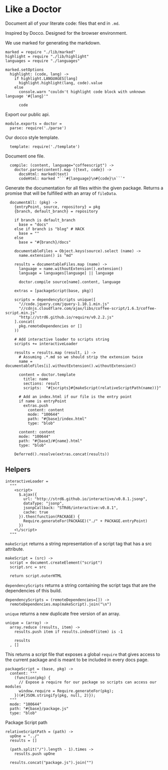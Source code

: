 Like a Doctor
=============

Document all of your literate code: files that end in `.md`.

Inspired by Docco. Designed for the browser environment.

We use marked for generating the markdown.

    marked = require "./lib/marked"
    highlight = require "./lib/highlight"
    languages = require "./languages"

    marked.setOptions
      highlight: (code, lang) ->
        if highlight.LANGUAGES[lang]
          highlight.highlight(lang, code).value
        else
          console.warn "couldn't highlight code block with unknown language '#{lang}'"

          code

Export our public api.

    module.exports = doctor =
      parse: require('./parse')

Our docco style template.

      template: require('./template')

Document one file.

      compile: (content, language="coffeescript") ->
        doctor.parse(content).map ({text, code}) ->
          docsHtml: marked(text)
          codeHtml: marked "```#{language}\n#{code}\n```"

Generate the documentation for all files within the given package. Returns a
promise that will be fulfilled with an array of `fileData`.

      documentAll: (pkg) ->
        {entryPoint, source, repository} = pkg
        {branch, default_branch} = repository

        if branch is default_branch
          base = "docs"
        else if branch is "blog" # HACK
          base = ""
        else
          base = "#{branch}/docs"

        documentableFiles = Object.keys(source).select (name) ->
          name.extension() is "md"

        results = documentableFiles.map (name) ->
          language = name.withoutExtension().extension()
          language = languages[language] || language

          doctor.compile source[name].content, language

        extras = [packageScript(base, pkg)]

        scripts = dependencyScripts unique([
          "//code.jquery.com/jquery-1.10.1.min.js"
          "//cdnjs.cloudflare.com/ajax/libs/coffee-script/1.6.3/coffee-script.min.js"
          "http://strd6.github.io/require/v0.2.2.js"
        ].concat(
          pkg.remoteDependencies or []
        ))

        # Add interactive loader to scripts string
        scripts += interactiveLoader

        results = results.map (result, i) ->
          # Assuming .*.md so we should strip the extension twice
          name = documentableFiles[i].withoutExtension().withoutExtension()

          content = doctor.template
            title: name
            sections: result
            scripts:  "#{scripts}#{makeScript(relativeScriptPath(name))}"

          # Add an index.html if our file is the entry point
          if name is entryPoint
            extras.push
              content: content
              mode: "100644"
              path: "#{base}/index.html"
              type: "blob"

          content: content
          mode: "100644"
          path: "#{base}/#{name}.html"
          type: "blob"

        Deferred().resolve(extras.concat(results))

Helpers
-------

    interactiveLoader =
      """
        <script>
          $.ajax({
            url: "http://strd6.github.io/interactive/v0.8.1.jsonp",
            dataType: "jsonp",
            jsonpCallback: "STRd6/interactive:v0.8.1",
            cache: true
          }).then(function(PACKAGE) {
            Require.generateFor(PACKAGE)("./" + PACKAGE.entryPoint)
          })
        <\/script>
      """

`makeScript` returns a string representation of a script tag that has a src
attribute.

    makeScript = (src) ->
      script = document.createElement("script")
      script.src = src

      return script.outerHTML

`dependencyScripts` returns a string containing the script tags that are
the dependencies of this build.

    dependencyScripts = (remoteDependencies=[]) ->
      remoteDependencies.map(makeScript).join("\n")

`unique` returns a new duplicate free version of an array.

    unique = (array) ->
      array.reduce (results, item) ->
        results.push item if results.indexOf(item) is -1

        results
      , []

This returns a script file that exposes a global `require` that gives access to
the current package and is meant to be included in every docs page.

    packageScript = (base, pkg) ->
      content: """
        (function(pkg) {
          // Expose a require for our package so scripts can access our modules
          window.require = Require.generateFor(pkg);
        })(#{JSON.stringify(pkg, null, 2)});
      """
      mode: "100644"
      path: "#{base}/package.js"
      type: "blob"

Package Script path

    relativeScriptPath = (path) ->
      upOne = "../"
      results = []

      (path.split("/").length - 1).times ->
        results.push upOne

      results.concat("package.js").join("")
